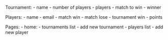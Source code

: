 Tournament:
    - name
    - number of players
    - players
    - match to win
    - winner

Players:
    - name
    - email
    - match win
    - match lose
    - tournament win
    - points



Pages:
    - home:
        - tournaments list
        - add new tournament
        - players list
        - add new player